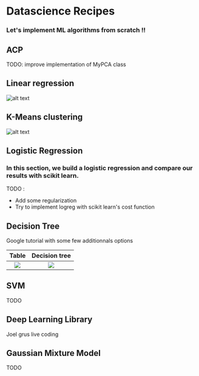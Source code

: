 # Datascience Recipes

### Let's implement ML algorithms from scratch !!

## ACP

TODO: improve implementation of MyPCA class

## Linear regression
![alt text](https://i.imgur.com/LTrwkMk.png)

## K-Means clustering

![alt text](https://i.imgur.com/IyhMapm.gif)


## Logistic Regression

### In this section, we build a logistic regression and compare our results with scikit learn.

TODO :
  * Add some regularization
  * Try to implement logreg with scikit learn's cost function
  
## Decision Tree

Google tutorial with some few additionnals options

Table                                                                                         |  Decision tree
:--------------------------------------------------------------------------------------------:|:----------------------------------------------------------------------------------------------------:
![](https://github.com/blhelias/datascience_recipe/blob/master/doc/PlayTennis.jpg)  |  ![](https://github.com/blhelias/datascience_recipe/blob/master/doc/tree.png)


## SVM

TODO

## Deep Learning Library
Joel grus live coding

## Gaussian Mixture Model

TODO
